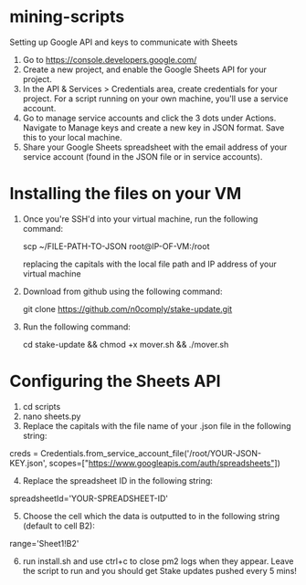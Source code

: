# mining-scripts

Setting up Google API and keys to communicate with Sheets

1. Go to https://console.developers.google.com/
2. Create a new project, and enable the Google Sheets API for your project.
3. In the API & Services > Credentials area, create credentials for your project. For a script running on your own machine, you'll use a service account.
4. Go to manage service accounts and click the 3 dots under Actions. Navigate to Manage keys and create a new key in JSON format. Save this to your local machine.
5. Share your Google Sheets spreadsheet with the email address of your service account (found in the JSON file or in service accounts).

# Installing the files on your VM

1. Once you're SSH'd into your virtual machine, run the following command:
	
	scp ~/FILE-PATH-TO-JSON root@IP-OF-VM:/root

	replacing the capitals with the local file path and IP address of your virtual machine

2. Download from github using the following command:

   git clone https://github.com/n0comply/stake-update.git

3. Run the following command:
  
   cd stake-update && chmod +x mover.sh && ./mover.sh

# Configuring the Sheets API

1. cd scripts
2. nano sheets.py
3. Replace the capitals with the file name of your .json file in the following string:

creds = Credentials.from_service_account_file('/root/YOUR-JSON-KEY.json', scopes=["https://www.googleapis.com/auth/spreadsheets"])

4. Replace the spreadsheet ID in the following string:

spreadsheetId='YOUR-SPREADSHEET-ID'

5. Choose the cell which the data is outputted to in the following string (default to cell B2):

range='Sheet1!B2'


6. run install.sh and use ctrl+c to close pm2 logs when they appear. Leave the script to run and you should get Stake updates pushed every 5 mins!


